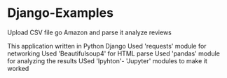 # Django-Examples
Upload CSV file go Amazon and parse it analyze reviews

This application written in Python Django
Used 'requests' module for networking
Used 'Beautifulsoup4' for HTML parse
Used 'pandas' module for analyzing the results
USed 'Ipyhton'- 'Jupyter' modules to make it worked
